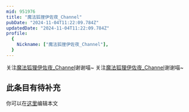 ```yaml
---
mid: 951976
title: "魔法狐狸伊佐夜_Channel"
pubDate: "2024-11-04T11:22:09.784Z"
updatedDate: "2024-11-04T11:22:09.784Z"
profile:
  {
    Nickname: ["魔法狐狸伊佐夜_Channel"],
  }
---
```


关注[魔法狐狸伊佐夜_Channel](https://space.bilibili.com/951976)谢谢喵~ 关注[魔法狐狸伊佐夜_Channel](https://space.bilibili.com/951976)谢谢喵~

## 此条目有待补充
你可以在[这里](https://github.com/Yuhanawa/VTuber.ICU-Content/edit/master/v/魔法狐狸伊佐夜_Channel/index.md)编辑本文

